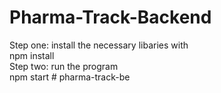 # Pharma-Track-Backend

Step one: install the necessary libaries with\
npm install\
Step two: run the program\
npm start
#   p h a r m a - t r a c k - b e  
 